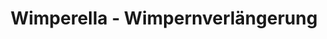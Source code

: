 ---
title: "Wimperella - Wimpernverlängerung"
url: /mamming/wimperella-wimpernverlaengerung/
shop: Kosmetik
---